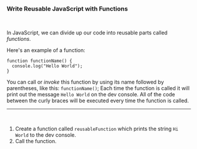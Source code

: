 ### **Write Reusable JavaScript with Functions**

<br>

In JavaScript, we can divide up our code into reusable parts called _functions_.

Here's an example of a function:

```
function functionName() {
  console.log("Hello World");
}
```

You can call or _invoke_ this function by using its name followed by parentheses, like this: `functionName()`; Each time the function is called it will print out the message `Hello World` on the dev console. All of the code between the curly braces will be executed every time the function is called.

---

<br>

1. Create a function called `reusableFunction` which prints the string `Hi World` to the dev console.
2. Call the function.
